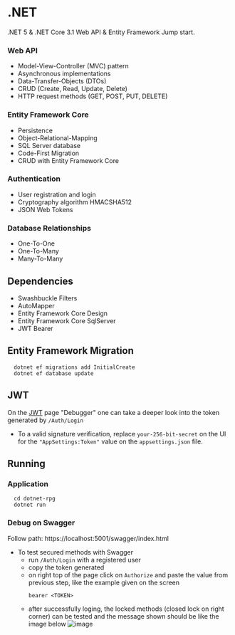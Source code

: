 # .NET

.NET 5 &amp; .NET Core 3.1 Web API &amp; Entity Framework Jump start.

### Web API

- Model-View-Controller (MVC) pattern
- Asynchronous implementations
- Data-Transfer-Objects (DTOs)
- CRUD (Create, Read, Update, Delete)
- HTTP request methods (GET, POST, PUT, DELETE)

### Entity Framework Core

- Persistence
- Object-Relational-Mapping
- SQL Server database
- Code-First Migration
- CRUD with Entity Framework Core

### Authentication

- User registration and login
- Cryptography algorithm HMACSHA512
- JSON Web Tokens

### Database Relationships

- One-To-One
- One-To-Many
- Many-To-Many

## Dependencies

- Swashbuckle Filters
- AutoMapper
- Entity Framework Core Design
- Entity Framework Core SqlServer
- JWT Bearer


## Entity Framework Migration

```
  dotnet ef migrations add InitialCreate
  dotnet ef database update
```

## JWT 
On the [JWT](https://jwt.io/) page "Debugger" one can take a deeper look into the token generated by ```/Auth/Login```
- To a valid signature verification, replace ```your-256-bit-secret``` on the UI for the ```"AppSettings:Token"``` value on the ```appsettings.json``` file. 

## Running

### Application

```
  cd dotnet-rpg
  dotnet run
```

### Debug on Swagger

Follow path: https://localhost:5001/swagger/index.html
- To test secured methods with Swagger
  * run ```/Auth/Login``` with a registered user
  * copy the token generated
  * on right top of the page click on ```Authorize``` and paste the value from previous step, like the example given on the screen
    ```
    bearer <TOKEN>
    ```
  * after successfully loging, the locked methods (closed lock on right corner) can be tested and the message shown should be like the image below 
  ![image](https://user-images.githubusercontent.com/7097408/125334290-98af8e00-e321-11eb-82b9-436be63ad72b.png)
